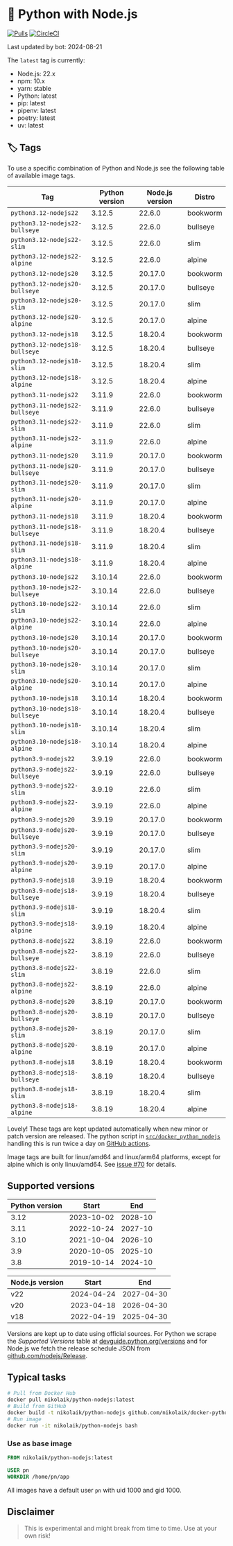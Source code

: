 # 🐳 Python with Node.js

[![Pulls](https://img.shields.io/docker/pulls/nikolaik/python-nodejs.svg?style=flat-square)](https://hub.docker.com/r/nikolaik/python-nodejs/)
[![CircleCI](https://img.shields.io/circleci/project/github/nikolaik/docker-python-nodejs.svg?style=flat-square)](https://circleci.com/gh/nikolaik/docker-python-nodejs)

Last updated by bot: 2024-08-21

The `latest` tag is currently:

- Node.js: 22.x
- npm: 10.x
- yarn: stable
- Python: latest
- pip: latest
- pipenv: latest
- poetry: latest
- uv: latest

## 🏷 Tags

To use a specific combination of Python and Node.js see the following table of available image tags.

<!-- TAGS_START -->

Tag | Python version | Node.js version | Distro
--- | --- | --- | ---
`python3.12-nodejs22` | 3.12.5 | 22.6.0 | bookworm
`python3.12-nodejs22-bullseye` | 3.12.5 | 22.6.0 | bullseye
`python3.12-nodejs22-slim` | 3.12.5 | 22.6.0 | slim
`python3.12-nodejs22-alpine` | 3.12.5 | 22.6.0 | alpine
`python3.12-nodejs20` | 3.12.5 | 20.17.0 | bookworm
`python3.12-nodejs20-bullseye` | 3.12.5 | 20.17.0 | bullseye
`python3.12-nodejs20-slim` | 3.12.5 | 20.17.0 | slim
`python3.12-nodejs20-alpine` | 3.12.5 | 20.17.0 | alpine
`python3.12-nodejs18` | 3.12.5 | 18.20.4 | bookworm
`python3.12-nodejs18-bullseye` | 3.12.5 | 18.20.4 | bullseye
`python3.12-nodejs18-slim` | 3.12.5 | 18.20.4 | slim
`python3.12-nodejs18-alpine` | 3.12.5 | 18.20.4 | alpine
`python3.11-nodejs22` | 3.11.9 | 22.6.0 | bookworm
`python3.11-nodejs22-bullseye` | 3.11.9 | 22.6.0 | bullseye
`python3.11-nodejs22-slim` | 3.11.9 | 22.6.0 | slim
`python3.11-nodejs22-alpine` | 3.11.9 | 22.6.0 | alpine
`python3.11-nodejs20` | 3.11.9 | 20.17.0 | bookworm
`python3.11-nodejs20-bullseye` | 3.11.9 | 20.17.0 | bullseye
`python3.11-nodejs20-slim` | 3.11.9 | 20.17.0 | slim
`python3.11-nodejs20-alpine` | 3.11.9 | 20.17.0 | alpine
`python3.11-nodejs18` | 3.11.9 | 18.20.4 | bookworm
`python3.11-nodejs18-bullseye` | 3.11.9 | 18.20.4 | bullseye
`python3.11-nodejs18-slim` | 3.11.9 | 18.20.4 | slim
`python3.11-nodejs18-alpine` | 3.11.9 | 18.20.4 | alpine
`python3.10-nodejs22` | 3.10.14 | 22.6.0 | bookworm
`python3.10-nodejs22-bullseye` | 3.10.14 | 22.6.0 | bullseye
`python3.10-nodejs22-slim` | 3.10.14 | 22.6.0 | slim
`python3.10-nodejs22-alpine` | 3.10.14 | 22.6.0 | alpine
`python3.10-nodejs20` | 3.10.14 | 20.17.0 | bookworm
`python3.10-nodejs20-bullseye` | 3.10.14 | 20.17.0 | bullseye
`python3.10-nodejs20-slim` | 3.10.14 | 20.17.0 | slim
`python3.10-nodejs20-alpine` | 3.10.14 | 20.17.0 | alpine
`python3.10-nodejs18` | 3.10.14 | 18.20.4 | bookworm
`python3.10-nodejs18-bullseye` | 3.10.14 | 18.20.4 | bullseye
`python3.10-nodejs18-slim` | 3.10.14 | 18.20.4 | slim
`python3.10-nodejs18-alpine` | 3.10.14 | 18.20.4 | alpine
`python3.9-nodejs22` | 3.9.19 | 22.6.0 | bookworm
`python3.9-nodejs22-bullseye` | 3.9.19 | 22.6.0 | bullseye
`python3.9-nodejs22-slim` | 3.9.19 | 22.6.0 | slim
`python3.9-nodejs22-alpine` | 3.9.19 | 22.6.0 | alpine
`python3.9-nodejs20` | 3.9.19 | 20.17.0 | bookworm
`python3.9-nodejs20-bullseye` | 3.9.19 | 20.17.0 | bullseye
`python3.9-nodejs20-slim` | 3.9.19 | 20.17.0 | slim
`python3.9-nodejs20-alpine` | 3.9.19 | 20.17.0 | alpine
`python3.9-nodejs18` | 3.9.19 | 18.20.4 | bookworm
`python3.9-nodejs18-bullseye` | 3.9.19 | 18.20.4 | bullseye
`python3.9-nodejs18-slim` | 3.9.19 | 18.20.4 | slim
`python3.9-nodejs18-alpine` | 3.9.19 | 18.20.4 | alpine
`python3.8-nodejs22` | 3.8.19 | 22.6.0 | bookworm
`python3.8-nodejs22-bullseye` | 3.8.19 | 22.6.0 | bullseye
`python3.8-nodejs22-slim` | 3.8.19 | 22.6.0 | slim
`python3.8-nodejs22-alpine` | 3.8.19 | 22.6.0 | alpine
`python3.8-nodejs20` | 3.8.19 | 20.17.0 | bookworm
`python3.8-nodejs20-bullseye` | 3.8.19 | 20.17.0 | bullseye
`python3.8-nodejs20-slim` | 3.8.19 | 20.17.0 | slim
`python3.8-nodejs20-alpine` | 3.8.19 | 20.17.0 | alpine
`python3.8-nodejs18` | 3.8.19 | 18.20.4 | bookworm
`python3.8-nodejs18-bullseye` | 3.8.19 | 18.20.4 | bullseye
`python3.8-nodejs18-slim` | 3.8.19 | 18.20.4 | slim
`python3.8-nodejs18-alpine` | 3.8.19 | 18.20.4 | alpine

<!-- TAGS_END -->

Lovely! These tags are kept updated automatically when new minor or patch version are released. The python script in [`src/docker_python_nodejs`](./src/docker_python_nodejs/) handling this is run twice a day on [GitHub actions](https://github.com/nikolaik/docker-python-nodejs/actions).

Image tags are built for linux/amd64 and linux/arm64 platforms, except for alpine which is only linux/amd64. See [issue #70](https://github.com/nikolaik/docker-python-nodejs/issues/70) for details.

## Supported versions

<!-- SUPPORTED_VERSIONS_START -->

Python version | Start | End
--- | --- | ---
3.12 | 2023-10-02 | 2028-10
3.11 | 2022-10-24 | 2027-10
3.10 | 2021-10-04 | 2026-10
3.9 | 2020-10-05 | 2025-10
3.8 | 2019-10-14 | 2024-10

Node.js version | Start | End
--- | --- | ---
v22 | 2024-04-24 | 2027-04-30
v20 | 2023-04-18 | 2026-04-30
v18 | 2022-04-19 | 2025-04-30

<!-- SUPPORTED_VERSIONS_END -->

Versions are kept up to date using official sources. For Python we scrape the _Supported Versions_ table at [devguide.python.org/versions](https://devguide.python.org/versions/#supported-versions) and for Node.js we fetch the release schedule JSON from [github.com/nodejs/Release](https://github.com/nodejs/Release/blob/main/schedule.json).

## Typical tasks

```bash
# Pull from Docker Hub
docker pull nikolaik/python-nodejs:latest
# Build from GitHub
docker build -t nikolaik/python-nodejs github.com/nikolaik/docker-python-nodejs
# Run image
docker run -it nikolaik/python-nodejs bash
```

### Use as base image

```Dockerfile
FROM nikolaik/python-nodejs:latest

USER pn
WORKDIR /home/pn/app
```

All images have a default user `pn` with uid 1000 and gid 1000.

## Disclaimer

> This is experimental and might break from time to time. Use at your own risk!
